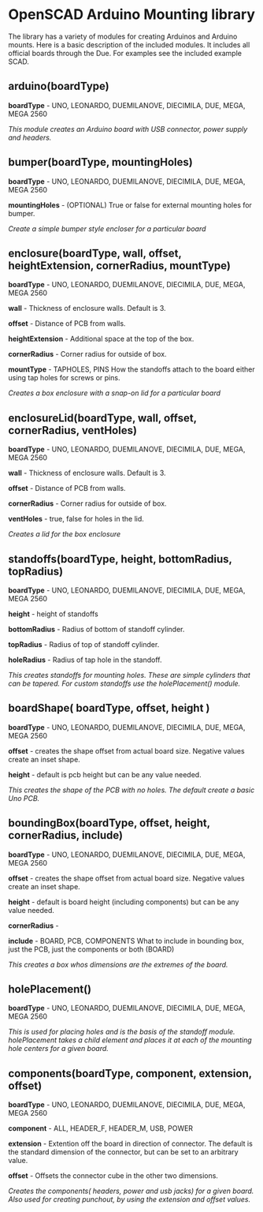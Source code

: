 # OpenSCAD Arduino Mounting library

The library has a variety of modules for creating Arduinos and Arduino mounts. Here is a basic description of the included modules. It includes all official boards through the Due. For examples see the included example SCAD.

## arduino(boardType)
**boardType** - UNO, LEONARDO, DUEMILANOVE, DIECIMILA, DUE, MEGA, MEGA 2560

*This module creates an Arduino board with USB connector, power supply and headers.*

## bumper(boardType, mountingHoles)
**boardType** - UNO, LEONARDO, DUEMILANOVE, DIECIMILA, DUE, MEGA, MEGA 2560

**mountingHoles** - (OPTIONAL) True or false for external mounting holes for bumper. 

*Create a simple bumper style encloser for a particular board*

## enclosure(boardType, wall, offset, heightExtension, cornerRadius, mountType)
**boardType** - UNO, LEONARDO, DUEMILANOVE, DIECIMILA, DUE, MEGA, MEGA 2560

**wall** - Thickness of enclosure walls. Default is 3.

**offset** - Distance of PCB from walls.

**heightExtension** - Additional space at the top of the box.

**cornerRadius** - Corner radius for outside of box.

**mountType** - TAPHOLES, PINS How the standoffs attach to the board either using tap holes for screws or pins.

*Creates a box enclosure with a snap-on lid for a particular board*

## enclosureLid(boardType, wall, offset, cornerRadius, ventHoles)
**boardType** - UNO, LEONARDO, DUEMILANOVE, DIECIMILA, DUE, MEGA, MEGA 2560

**wall** - Thickness of enclosure walls. Default is 3.

**offset** - Distance of PCB from walls.

**cornerRadius** - Corner radius for outside of box.

**ventHoles** - true, false for holes in the lid.

*Creates a lid for the box enclosure*

## standoffs(boardType, height, bottomRadius, topRadius)
**boardType** - UNO, LEONARDO, DUEMILANOVE, DIECIMILA, DUE, MEGA, MEGA 2560

**height** - height of standoffs

**bottomRadius** - Radius of bottom of standoff cylinder.

**topRadius** - Radius of top of standoff cylinder.

**holeRadius** - Radius of tap hole in the standoff.

*This creates standoffs for mounting holes. These are simple cylinders that can be tapered. For custom standoffs use the holePlacement() module.*

## boardShape( boardType, offset, height )
**boardType** - UNO, LEONARDO, DUEMILANOVE, DIECIMILA, DUE, MEGA, MEGA 2560

**offset** - creates the shape offset from actual board size. Negative values create an inset shape.

**height** - default is pcb height but can be any value needed.

*This creates the shape of the PCB with no holes. The default create a basic Uno PCB.*

## boundingBox(boardType, offset, height, cornerRadius, include)
**boardType** - UNO, LEONARDO, DUEMILANOVE, DIECIMILA, DUE, MEGA, MEGA 2560

**offset** - creates the shape offset from actual board size. Negative values create an inset shape.

**height** - default is board height (including components) but can be any value needed.

**cornerRadius** - 

**include** - BOARD, PCB, COMPONENTS What to include in bounding box, just the PCB, just the components or both (BOARD)

*This creates a box whos dimensions are the extremes of the board.*

## holePlacement()
**boardType** - UNO, LEONARDO, DUEMILANOVE, DIECIMILA, DUE, MEGA, MEGA 2560

*This is used for placing holes and is the basis of the standoff module. holePlacement takes a child element and places it at each of the mounting hole centers for a given board.*



## components(boardType, component, extension, offset)
**boardType** - UNO, LEONARDO, DUEMILANOVE, DIECIMILA, DUE, MEGA, MEGA 2560

**component** - ALL, HEADER\_F, HEADER\_M, USB, POWER

**extension** - Extention off the board in direction of connector. The default is the standard dimension of the connector, but can be set to an arbitrary value.

**offset** - Offsets the connector cube in the other two dimensions.

*Creates the components( headers, power and usb jacks) for a given board. Also used for creating punchout, by using the extension and offset values.*

